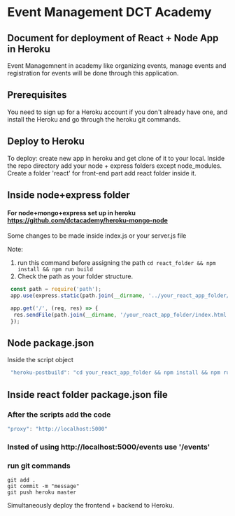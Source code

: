 # Event Management DCT Academy 
## Document for deployment of React + Node App in Heroku 
Event Managemnent in academy like organizing events, manage events and registration for events will be done through this application.

## Prerequisites
You need to sign up for a Heroku account if you don't already have one, and install the Heroku and go through the heroku git commands.

## Deploy to Heroku
To deploy:
create new app in heroku and get clone of it to your local.
Inside the repo directory add your node + express folders except node_modules.
Create a folder 'react' for front-end part add react folder inside it.
## Inside node+express folder
#### For node+mongo+express set up in heroku https://github.com/dctacademy/heroku-mongo-node
Some changes to be made inside index.js or your server.js file

Note: 
  1. run this command before assigning the path 
  ```cd react_folder && npm install && npm run build```
  2. Check the path as your folder structure.
```javascript
 const path = require('path');
 app.use(express.static(path.join(__dirname, '../your_react_app_folder/build')));

 app.get('/', (req, res) => {
  res.sendFile(path.join(__dirname, '/your_react_app_folder/index.html'));
 });
```
## Node package.json
 Inside the script object
 ```javascript
  "heroku-postbuild": "cd your_react_app_folder && npm install && npm run build"
 ```
## Inside react folder package.json file

### After the scripts add the code 
```javascript
"proxy": "http://localhost:5000"
```
### Insted of using http://localhost:5000/events use '/events' 
### run git commands
```git
git add .
git commit -m "message"
git push heroku master
```
Simultaneously deploy the frontend + backend to Heroku.


